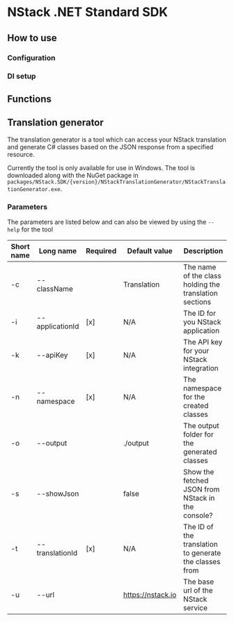# NStack .NET Standard SDK

## How to use

### Configuration

### DI setup

## Functions

## Translation generator
The translation generator is a tool which can access your NStack translation and generate C# classes based on the JSON response from a specified resource.

Currently the tool is only available for use in Windows. The tool is downloaded along with the NuGet package in `packages/NStack.SDK/{version}/NStackTranslationGenerator/NStackTranslationGenerator.exe`.

### Parameters
The parameters are listed below and can also be viewed by using the `--help` for the tool

| Short name | Long name | Required | Default value | Description |
| ---------- | --------- | ---------| ------------- | ----------- |
| -c | --className | | Translation | The name of the class holding the translation sections |
| -i | --applicationId | [x] | N/A | The ID for you NStack application |
| -k | --apiKey | [x] | N/A | The API key for your NStack integration |
| -n | --namespace | [x] | N/A | The namespace for the created classes |
| -o | --output | | ./output | The output folder for the generated classes |
| -s | --showJson | | false | Show the fetched JSON from NStack in the console? |
| -t | --translationId | [x] | N/A | The ID of the translation to generate the classes from |
| -u | --url | | https://nstack.io | The base url of the NStack service |